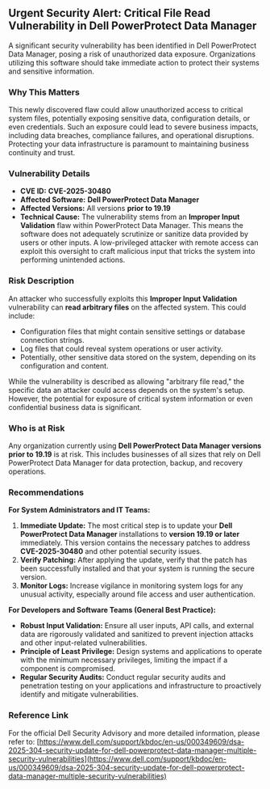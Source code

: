 ## Urgent Security Alert: Critical File Read Vulnerability in Dell PowerProtect Data Manager

A significant security vulnerability has been identified in Dell PowerProtect Data Manager, posing a risk of unauthorized data exposure. Organizations utilizing this software should take immediate action to protect their systems and sensitive information.

### Why This Matters

This newly discovered flaw could allow unauthorized access to critical system files, potentially exposing sensitive data, configuration details, or even credentials. Such an exposure could lead to severe business impacts, including data breaches, compliance failures, and operational disruptions. Protecting your data infrastructure is paramount to maintaining business continuity and trust.

### Vulnerability Details

*   **CVE ID:** **CVE-2025-30480**
*   **Affected Software:** **Dell PowerProtect Data Manager**
*   **Affected Versions:** All versions **prior to 19.19**
*   **Technical Cause:** The vulnerability stems from an **Improper Input Validation** flaw within PowerProtect Data Manager. This means the software does not adequately scrutinize or sanitize data provided by users or other inputs. A low-privileged attacker with remote access can exploit this oversight to craft malicious input that tricks the system into performing unintended actions.

### Risk Description

An attacker who successfully exploits this **Improper Input Validation** vulnerability can **read arbitrary files** on the affected system. This could include:

*   Configuration files that might contain sensitive settings or database connection strings.
*   Log files that could reveal system operations or user activity.
*   Potentially, other sensitive data stored on the system, depending on its configuration and content.

While the vulnerability is described as allowing "arbitrary file read," the specific data an attacker could access depends on the system's setup. However, the potential for exposure of critical system information or even confidential business data is significant.

### Who is at Risk

Any organization currently using **Dell PowerProtect Data Manager versions prior to 19.19** is at risk. This includes businesses of all sizes that rely on Dell PowerProtect Data Manager for data protection, backup, and recovery operations.

### Recommendations

**For System Administrators and IT Teams:**

1.  **Immediate Update:** The most critical step is to update your **Dell PowerProtect Data Manager** installations to **version 19.19 or later** immediately. This version contains the necessary patches to address **CVE-2025-30480** and other potential security issues.
2.  **Verify Patching:** After applying the update, verify that the patch has been successfully installed and that your system is running the secure version.
3.  **Monitor Logs:** Increase vigilance in monitoring system logs for any unusual activity, especially around file access and user authentication.

**For Developers and Software Teams (General Best Practice):**

*   **Robust Input Validation:** Ensure all user inputs, API calls, and external data are rigorously validated and sanitized to prevent injection attacks and other input-related vulnerabilities.
*   **Principle of Least Privilege:** Design systems and applications to operate with the minimum necessary privileges, limiting the impact if a component is compromised.
*   **Regular Security Audits:** Conduct regular security audits and penetration testing on your applications and infrastructure to proactively identify and mitigate vulnerabilities.

### Reference Link

For the official Dell Security Advisory and more detailed information, please refer to:
[https://www.dell.com/support/kbdoc/en-us/000349609/dsa-2025-304-security-update-for-dell-powerprotect-data-manager-multiple-security-vulnerabilities](https://www.dell.com/support/kbdoc/en-us/000349609/dsa-2025-304-security-update-for-dell-powerprotect-data-manager-multiple-security-vulnerabilities)